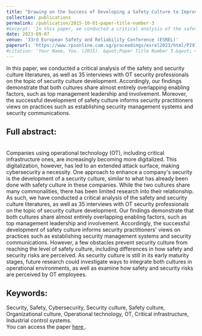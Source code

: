 ```yaml
---
title: "Drawing on the Success of Developing a Safety Culture to Improve the Security Culture in Companies That Use Operational Technology"
collection: publications
permalink: /publication/2015-10-01-paper-title-number-3
#excerpt: 'In this paper, we conducted a critical analysis of the safety and security culture literatures, as well as 35 interviews with OT security professionals on the topic of security culture development. Accordingly, our findings demonstrate that both cultures share almost entirely overlapping enabling factors, such as top management leadership and involvement. Moreover, the successful development of safety culture informs security practitioners views on practices such as establishing security management systems and security communications.'
date: 2023-09-07
venue: '33rd European Safety and Reliability Conference (ESREL)'
paperurl: 'https://www.rpsonline.com.sg/proceedings/esrel2023/html/P297.html'
#citation: 'Your Name, You. (2015). &quot;Paper Title Number 3.&quot; <i>Journal 1</i>. 1(3).'
---
```


 <p>In this paper, we conducted a critical analysis of the safety and security culture literatures, as well as 35 interviews with OT security professionals on the topic of security culture development. Accordingly, our findings demonstrate that both cultures share almost entirely overlapping enabling factors, such as top management leadership and involvement. Moreover, the successful development of safety culture informs security practitioners views on practices such as establishing security management systems and security communications.</p>


 <h2>Full abstract:</h2><br>
 Companies using operational technology (OT), including critical infrastructure ones, are increasingly becoming more digitalized. This digitalization, however, has led to an extended attack surface, making cybersecurity a necessity. One approach to enhance a company's security is the development of a security culture, similar to what has already been done with safety culture in these companies. While the two cultures share many commonalities, there has been limited research into their relationship. As such, we have conducted a critical analysis of the safety and security culture literatures, as well as 35 interviews with OT security professionals on the topic of security culture development. Our findings demonstrate that both cultures share almost entirely overlapping enabling factors, such as top management leadership and involvement. Accordingly, the successful development of safety culture informs security practitioners' views on practices such as establishing security management systems and security communications. However, a few obstacles prevent security culture from reaching the level of safety culture, including differences in how safety and security risks are perceived. As security culture is still in its early maturity stages, future research could investigate ways to integrate both cultures in operational environments, as well as examine how safety and security risks are perceived by OT employees.

<h2>Keywords:</h2> Security, Safety, Cybersecurity, Security culture, Safety culture, Organizational culture, Operational technology, OT, Critical infrastructure, Industrial control systems. 

 <div class="wordwrap">You can access the paper <a href="{{https://www.rpsonline.com.sg/proceedings/esrel2023/html/P297.html}}">here </a>.</div>